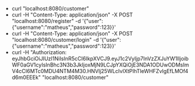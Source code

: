 - curl "localhost:8080/customer"
- curl -H "Content-Type: application/json" -X POST "localhost:8080/register" -d '{"user":{"username":"matheus","password":123}}'
- curl -H "Content-Type: application/json" -X POST "localhost:8080/customer/login" -d '{"user":{"username":"matheus","password":123}}'
- curl -H "Authorization: eyJhbGciOiJIUzI1NiIsInR5cCI6IkpXVCJ9.eyJ1c2VyIjp7InVzZXJuYW1lIjoibWF0aGV1cyIsInBhc3N3b3JkIjoxMjN9LCJpYXQiOjE3NDA1ODUwODMsImV4cCI6MTc0MDU4NTM4M30.HNVlj25WLcIvIXtPIhTleWHFZvIgEfLMOf4d6m0EEEk" "localhost:8080/customer"